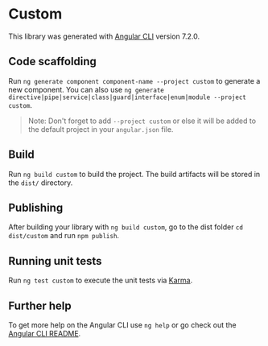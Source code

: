 # Custom

This library was generated with [Angular CLI](https://github.com/angular/angular-cli) version 7.2.0.

## Code scaffolding

Run `ng generate component component-name --project custom` to generate a new component. You can also use `ng generate directive|pipe|service|class|guard|interface|enum|module --project custom`.
> Note: Don't forget to add `--project custom` or else it will be added to the default project in your `angular.json` file. 

## Build

Run `ng build custom` to build the project. The build artifacts will be stored in the `dist/` directory.

## Publishing

After building your library with `ng build custom`, go to the dist folder `cd dist/custom` and run `npm publish`.

## Running unit tests

Run `ng test custom` to execute the unit tests via [Karma](https://karma-runner.github.io).

## Further help

To get more help on the Angular CLI use `ng help` or go check out the [Angular CLI README](https://github.com/angular/angular-cli/blob/master/README.md).
